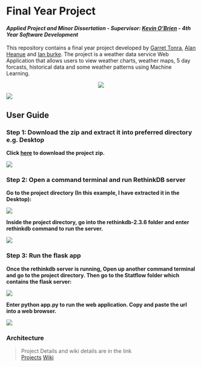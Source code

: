 # Final Year Project
#### *Applied Project and Minor Dissertation - Supervisor: [Kevin O'Brien]() - 4th Year Software Development*
This repository contains a final year project developed by [Garret Tonra](https://github.com/gtonra89), [Alan Heanue](https://github.com/heanuea) and [Ian burke](https://github.com/ianburkeixiv). The project is a weather data service Web Application that allows users to view weather charts, weather maps, 5 day forcasts, historical data and some weather patterns using Machine Learning. 

<p align="center"> 
<img src="https://user-images.githubusercontent.com/22341150/32137635-9c4ee4f6-bc1b-11e7-92ac-1b0d92714ee9.png">
</p>

![](https://user-images.githubusercontent.com/22341150/38953257-0fc19aee-4346-11e8-9e82-bc04e78daedc.PNG)

## User Guide

### Step 1: Download the zip and extract it into preferred directory e.g. Desktop
**Click [here](https://github.com/gtonra89/Final-Year-Project-4th-Year/archive/master.zip) to download the project zip.**

![](https://user-images.githubusercontent.com/22341150/38942771-9f39d048-4327-11e8-829e-496cc89d7c0e.gif)

### Step 2: Open a command terminal and run RethinkDB server
**Go to the project directory (In this example, I have extracted it in the Desktop):**

![](https://user-images.githubusercontent.com/22341150/38942940-0f1d4fc0-4328-11e8-944f-ab50de3ed378.PNG)

**Inside the project directory, go into the rethinkdb-2.3.6 folder and enter rethinkdb command to run the server.**

![](https://user-images.githubusercontent.com/22341150/38948671-1993873e-4338-11e8-90fd-5d78337ba831.PNG)

### Step 3: Run the flask app
**Once the rethinkdb server is running, Open up another command terminal and go to the project directory. Then go to the Statflow folder which contains the flask server:**

![](https://user-images.githubusercontent.com/22341150/38948672-19af991a-4338-11e8-9e91-93e326d44d29.PNG)

**Enter python app.py to run the web application. Copy and paste the url into a web browser.**

![](https://user-images.githubusercontent.com/22341150/38948670-1972c2b0-4338-11e8-9913-bafedd4f3c85.PNG)


### Architecture



> Project Details and wiki details are in the link    
> [Projects](https://github.com/gtonra89/Final-Year-Project-4th-Year/projects/1)
> [Wiki](https://github.com/gtonra89/Final-Year-Project-4th-Year/wiki)

